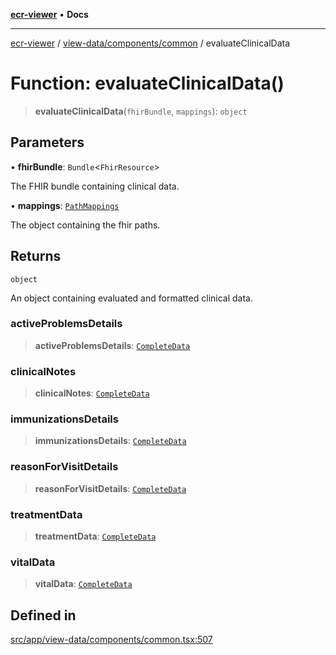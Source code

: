 [**ecr-viewer**](../../../../README.md) • **Docs**

***

[ecr-viewer](../../../../README.md) / [view-data/components/common](../README.md) / evaluateClinicalData

# Function: evaluateClinicalData()

> **evaluateClinicalData**(`fhirBundle`, `mappings`): `object`

## Parameters

• **fhirBundle**: `Bundle`\<`FhirResource`\>

The FHIR bundle containing clinical data.

• **mappings**: [`PathMappings`](../../../../utils/interfaces/PathMappings.md)

The object containing the fhir paths.

## Returns

`object`

An object containing evaluated and formatted clinical data.

### activeProblemsDetails

> **activeProblemsDetails**: [`CompleteData`](../../../../utils/interfaces/CompleteData.md)

### clinicalNotes

> **clinicalNotes**: [`CompleteData`](../../../../utils/interfaces/CompleteData.md)

### immunizationsDetails

> **immunizationsDetails**: [`CompleteData`](../../../../utils/interfaces/CompleteData.md)

### reasonForVisitDetails

> **reasonForVisitDetails**: [`CompleteData`](../../../../utils/interfaces/CompleteData.md)

### treatmentData

> **treatmentData**: [`CompleteData`](../../../../utils/interfaces/CompleteData.md)

### vitalData

> **vitalData**: [`CompleteData`](../../../../utils/interfaces/CompleteData.md)

## Defined in

[src/app/view-data/components/common.tsx:507](https://github.com/CDCgov/phdi/blob/fa63a85e5b4651bdfc0d25ecc23a67e11fbcba18/containers/ecr-viewer/src/app/view-data/components/common.tsx#L507)
